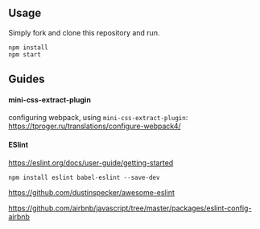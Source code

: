 ## Usage

Simply fork and clone this repository and run.

``` shell
npm install
npm start
```

## Guides

#### mini-css-extract-plugin
configuring webpack, using `mini-css-extract-plugin`:
https://tproger.ru/translations/configure-webpack4/


#### ESlint

https://eslint.org/docs/user-guide/getting-started

`npm install eslint babel-eslint --save-dev`

https://github.com/dustinspecker/awesome-eslint

https://github.com/airbnb/javascript/tree/master/packages/eslint-config-airbnb

